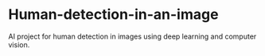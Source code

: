 # Human-detection-in-an-image
AI project for human detection in images using deep learning and computer vision.
